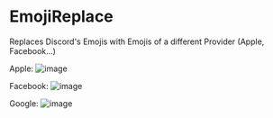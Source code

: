 # EmojiReplace
Replaces Discord's Emojis with Emojis of a different Provider (Apple, Facebook...)

Apple:
![image](https://github.com/BigBlackBen/EmojiReplace/assets/156023040/30b2fdb4-bca0-4f41-9483-801756a6c0e4)

Facebook:
![image](https://github.com/BigBlackBen/EmojiReplace/assets/156023040/29be064e-5876-40c0-b3e9-438a8b67b476)

Google:
![image](https://github.com/BigBlackBen/EmojiReplace/assets/156023040/b54ca018-b268-48b5-b2f2-bc9502c6eeac)




